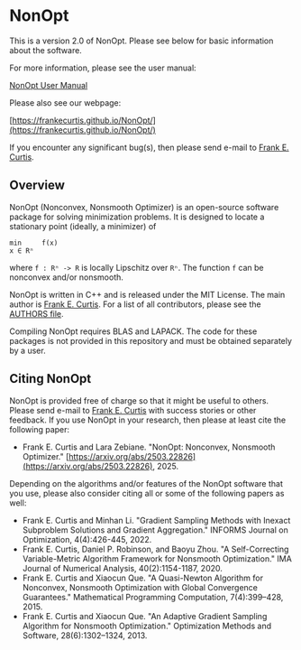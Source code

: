 NonOpt
======

This is a version 2.0 of NonOpt.  Please see below for basic information about the software.

For more information, please see the user manual:

[NonOpt User Manual](NonOpt-Manual/NonOpt.pdf)

Please also see our webpage:

[https://frankecurtis.github.io/NonOpt/](https://frankecurtis.github.io/NonOpt/)

If you encounter any significant bug(s), then please send e-mail to [Frank E. Curtis](mailto:frank.e.curtis@gmail.com).

Overview
--------

NonOpt (Nonconvex, Nonsmooth Optimizer) is an open-source software package for solving minimization problems.  It is designed to locate a stationary point (ideally, a minimizer) of

```
min     f(x)
x ∈ Rⁿ
```

where ```f : Rⁿ -> R``` is locally Lipschitz over ```Rⁿ```.  The function ```f``` can be nonconvex and/or nonsmooth.

NonOpt is written in C++ and is released under the MIT License.  The main author is [Frank E. Curtis](http://coral.ise.lehigh.edu/frankecurtis/).  For a list of all contributors, please see the [AUTHORS file](NonOpt/AUTHORS).

Compiling NonOpt requires BLAS and LAPACK.  The code for these packages is not provided in this repository and must be obtained separately by a user.

Citing NonOpt
-------------

NonOpt is provided free of charge so that it might be useful to others.  Please send e-mail to [Frank E. Curtis](mailto:frank.e.curtis@gmail.com) with success stories or other feedback.  If you use NonOpt in your research, then please at least cite the following paper:

- Frank E. Curtis and Lara Zebiane. "NonOpt: Nonconvex, Nonsmooth Optimizer." [https://arxiv.org/abs/2503.22826](https://arxiv.org/abs/2503.22826), 2025.

Depending on the algorithms and/or features of the NonOpt software that you use, please also consider citing all or some of the following papers as well:

- Frank E. Curtis and Minhan Li. "Gradient Sampling Methods with Inexact Subproblem Solutions and Gradient Aggregation." INFORMS Journal on Optimization, 4(4):426-445, 2022.
- Frank E. Curtis, Daniel P. Robinson, and Baoyu Zhou. "A Self-Correcting Variable-Metric Algorithm Framework for Nonsmooth Optimization." IMA Journal of Numerical Analysis, 40(2):1154-1187, 2020.
- Frank E. Curtis and Xiaocun Que. "A Quasi-Newton Algorithm for Nonconvex, Nonsmooth Optimization with Global Convergence Guarantees." Mathematical Programming Computation, 7(4):399–428, 2015.
- Frank E. Curtis and Xiaocun Que. "An Adaptive Gradient Sampling Algorithm for Nonsmooth Optimization." Optimization Methods and Software, 28(6):1302–1324, 2013.
